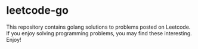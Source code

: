 # leetcode-go
This repository contains golang solutions to problems posted on Leetcode.
If you enjoy solving programming problems, you may find these interesting. Enjoy!
